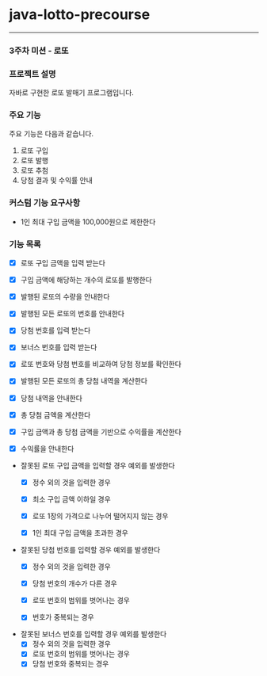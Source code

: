 # java-lotto-precourse

---

### 3주차 미션 - 로또
### 프로젝트 설명
자바로 구현한 로또 발매기 프로그램입니다. 
### 주요 기능
주요 기능은 다음과 같습니다.
1. 로또 구입
2. 로또 발행
3. 로또 추첨
4. 당첨 결과 및 수익률 안내

### 커스텀 기능 요구사항
- 1인 최대 구입 금액을 100,000원으로 제한한다

### 기능 목록
- [x] 로또 구입 금액을 입력 받는다
  

- [x] 구입 금액에 해당하는 개수의 로또를 발행한다
  

- [x] 발행된 로또의 수량을 안내한다
  

- [x] 발행된 모든 로또의 번호를 안내한다
  

- [x] 당첨 번호를 입력 받는다
  

- [x] 보너스 번호를 입력 받는다
  

- [x] 로또 번호와 당첨 번호를 비교하여 당첨 정보를 확인한다
  

- [x] 발행된 모든 로또의 총 당첨 내역을 계산한다
  

- [x] 당첨 내역을 안내한다
  

- [x] 총 당첨 금액을 계산한다
  

- [x] 구입 금액과 총 당첨 금액을 기반으로 수익률을 계산한다
  

- [x] 수익률을 안내한다
  

- 잘못된 로또 구입 금액을 입력할 경우 예외를 발생한다
  - [x] 정수 외의 것을 입력한 경우
  - [x] 최소 구입 금액 이하일 경우
  - [x] 로또 1장의 가격으로 나누어 떨어지지 않는 경우
  - [x] 1인 최대 구입 금액을 초과한 경우


- 잘못된 당첨 번호를 입력할 경우 예외를 발생한다
  - [x] 정수 외의 것을 입력한 경우
  - [x] 당첨 번호의 개수가 다른 경우
  - [x] 로또 번호의 범위를 벗어나는 경우
  - [x] 번호가 중복되는 경우


- 잘못된 보너스 번호를 입력할 경우 예외를 발생한다
  - [x] 정수 외의 것을 입력한 경우
  - [x] 로또 번호의 범위를 벗어나는 경우
  - [x] 당첨 번호와 중복되는 경우